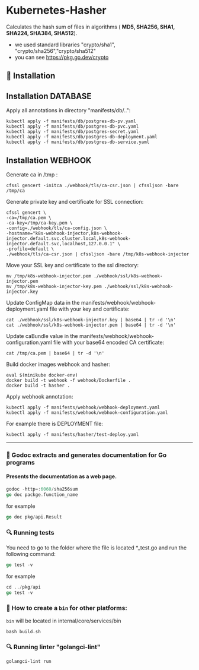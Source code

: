 # Kubernetes-Hasher

Calculates the hash sum of files in algorithms ( **MD5, SHA256, SHA1, SHA224, SHA384, SHA512**).

+ we used standard libraries "crypto/sha1", "crypto/sha256","crypto/sha512"
+ you can see https://pkg.go.dev/crypto

## :hammer: Installation

## Installation DATABASE
Apply all annotations in directory "manifests/db/..":
```
kubectl apply -f manifests/db/postgres-db-pv.yaml
kubectl apply -f manifests/db/postgres-db-pvc.yaml
kubectl apply -f manifests/db/postgres-secret.yaml
kubectl apply -f manifests/db/postgres-db-deployment.yaml
kubectl apply -f manifests/db/postgres-db-service.yaml
```

## Installation WEBHOOK

Generate ca in /tmp :
```
cfssl gencert -initca ./webhook/tls/ca-csr.json | cfssljson -bare /tmp/ca
```

Generate private key and certificate for SSL connection:
```
cfssl gencert \
-ca=/tmp/ca.pem \
-ca-key=/tmp/ca-key.pem \
-config=./webhook/tls/ca-config.json \
-hostname="k8s-webhook-injector,k8s-webhook-injector.default.svc.cluster.local,k8s-webhook-injector.default.svc,localhost,127.0.0.1" \
-profile=default \
./webhook/tls/ca-csr.json | cfssljson -bare /tmp/k8s-webhook-injector
```

Move your SSL key and certificate to the ssl directory:
```
mv /tmp/k8s-webhook-injector.pem ./webhook/ssl/k8s-webhook-injector.pem
mv /tmp/k8s-webhook-injector-key.pem ./webhook/ssl/k8s-webhook-injector.key
```

Update ConfigMap data in the manifests/webhook/webhook-deployment.yaml file with your key and certificate:
```
cat ./webhook/ssl/k8s-webhook-injector.key | base64 | tr -d '\n'
cat ./webhook/ssl/k8s-webhook-injector.pem | base64 | tr -d '\n'
```

Update caBundle value in the manifests/webhook/webhook-configuration.yaml file with your base64 encoded CA certificate:
```
cat /tmp/ca.pem | base64 | tr -d '\n'
```
Build docker images webhook and hasher:
```
eval $(minikube docker-env)
docker build -t webhook -f webhook/Dockerfile .
docker build -t hasher .
```
Apply webhook annotation:
```
kubectl apply -f manifests/webhook/webhook-deployment.yaml
kubectl apply -f manifests/webhook/webhook-configuration.yaml
```
For example there is DEPLOYMENT file:
```
kubectl apply -f manifests/hasher/test-deploy.yaml
```

___________________________
### :notebook_with_decorative_cover: Godoc extracts and generates documentation for Go programs
#### Presents the documentation as a web page.
```go
godoc -http=:6060/sha256sum
go doc packge.function_name
```
for example
```go
go doc pkg/api.Result
```

### :mag: Running tests

You need to go to the folder where the file is located *_test.go and run the following command:
```go
go test -v
```

for example
```go
cd ../pkg/api
go test -v
```

### :minidisc: How to create a `bin` for other platforms:
`bin` will be located in internal/core/services/bin
```
bash build.sh
```

### :mag: Running linter "golangci-lint"
```
golangci-lint run
```